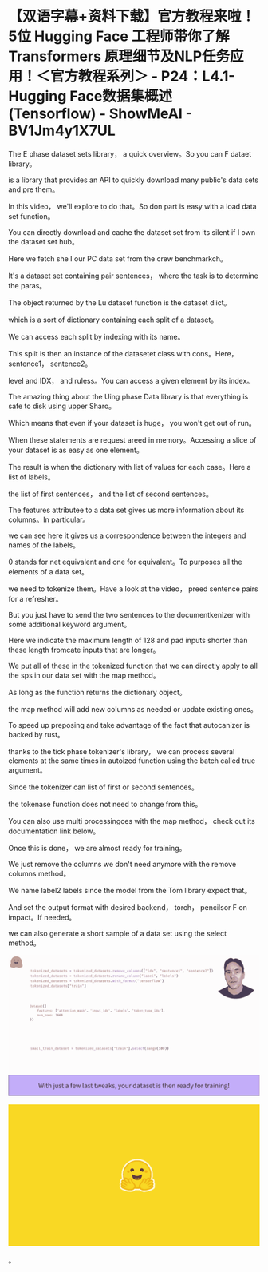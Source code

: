 # 【双语字幕+资料下载】官方教程来啦！5位 Hugging Face 工程师带你了解 Transformers 原理细节及NLP任务应用！＜官方教程系列＞ - P24：L4.1- Hugging Face数据集概述(Tensorflow) - ShowMeAI - BV1Jm4y1X7UL

The E phase dataset sets library， a quick overview。So you can F dataet library。

 is a library that provides an API to quickly download many public's data sets and pre them。

In this video， we'll explore to do that。So don part is easy with a load data set function。

You can directly download and cache the dataset set from its silent if I own the dataset set hub。

Here we fetch she I our PC data set from the crew benchmarkch。

It's a dataset set containing pair sentences， where the task is to determine the paras。

The object returned by the Lu dataset function is the dataset diict。

 which is a sort of dictionary containing each split of a dataset。

We can access each split by indexing with its name。

This split is then an instance of the datasetet class with cons。Here， sentence1， sentence2。

 level and IDX， and ruless。You can access a given element by its index。

The amazing thing about the Uing phase Data library is that everything is safe to disk using upper Sharo。

Which means that even if your dataset is huge， you won't get out of run。

When these statements are request areed in memory。Accessing a slice of your dataset is as easy as one element。

The result is when the dictionary with list of values for each case。Here a list of labels。

 the list of first sentences， and the list of second sentences。

The features attributee to a data set gives us more information about its columns。In particular。

 we can see here it gives us a correspondence between the integers and names of the labels。

0 stands for net equivalent and one for equivalent。To purposes all the elements of a data set。

 we need to tokenize them。Have a look at the video， preed sentence pairs for a refresher。

But you just have to send the two sentences to the documentkenizer with some additional keyword argument。

Here we indicate the maximum length of 128 and pad inputs shorter than these length fromcate inputs that are longer。

We put all of these in the tokenized function that we can directly apply to all the sps in our data set with the map method。

As long as the function returns the dictionary object。

 the map method will add new columns as needed or update existing ones。

To speed up preposing and take advantage of the fact that autocanizer is backed by rust。

 thanks to the tick phase tokenizer's library， we can process several elements at the same times in autoized function using the batch called true argument。

Since the tokenizer can list of first or second sentences。

 the tokenase function does not need to change from this。

You can also use multi processingces with the map method， check out its documentation link below。

Once this is done， we are almost ready for training。

We just remove the columns we don't need anymore with the remove columns method。

We name label2 labels since the model from the Tom library expect that。

And set the output format with desired backend， torch， pencilsor F on impact。If needed。

 we can also generate a short sample of a data set using the select method。



![](img/f6041b007d37d801ffac34c82c22471c_1.png)

![](img/f6041b007d37d801ffac34c82c22471c_2.png)

。